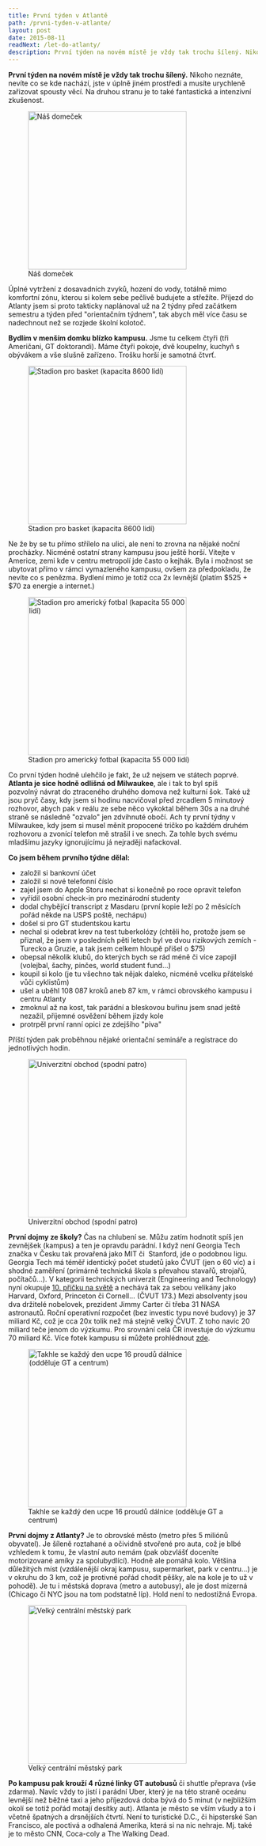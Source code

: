 ```yaml
---
title: První týden v Atlantě
path: /prvni-tyden-v-atlante/
layout: post
date: 2015-08-11
readNext: /let-do-atlanty/
description: První týden na novém místě je vždy tak trochu šílený. Nikoho neznáte, nevíte co se kde nachází, jste v úplně jiném prostředí a musíte urychleně zařizovat spousty věcí. Na druhou stranu je to také fantastická a intenzivní zkušenost.
---
```


**První týden na novém místě je vždy tak trochu šílený.** Nikoho neznáte, nevíte co se kde nachází, jste v úplně jiném prostředí a musíte urychleně zařizovat spousty věcí. Na druhou stranu je to také fantastická a intenzivní zkušenost. 

<figure class="floatLeft">
  <a href="mcmillan_orig.jpg">
    <img src="mcmillan.jpg" style="height: 320px" alt="Náš domeček">
  </a>
  <figcaption>Náš domeček</figcaption>
</figure>

Úplné vytržení z dosavadních zvyků, hození do vody, totálně mimo komfortní zónu, kterou si kolem sebe pečlivě budujete a střežíte. Příjezd do Atlanty jsem si proto takticky naplánoval už na 2 týdny před začátkem semestru a týden před "orientačním týdnem", tak abych měl více času se nadechnout než se rozjede školní kolotoč. 

**Bydlím v menším domku blízko kampusu.** Jsme tu celkem čtyři (tři Američani, GT doktorandi). Máme čtyři pokoje, dvě koupelny, kuchyň s obývákem a vše slušně zařízeno. Trošku horší je samotná čtvrť. 

<figure class="floatRight">
  <a href="mccamish_orig.jpg">
    <img src="mccamish.jpg" style="height: 320px" alt="Stadion pro basket (kapacita 8600 lidí)">
  </a>
  <figcaption>Stadion pro basket (kapacita 8600 lidí)</figcaption>
</figure>

Ne že by se tu přímo střílelo na ulici, ale není to zrovna na nějaké noční procházky. Nicméně ostatní strany kampusu jsou ještě horší. Vítejte v Americe, zemi kde v centru metropolí jde často o kejhák. Byla i možnost se ubytovat přímo v rámci vymazleného kampusu, ovšem za předpokladu, že nevíte co s penězma. Bydlení mimo je totiž cca 2x levnější (platím $525 + $70 za energie a internet.) 

<figure class="floatLeft">
  <a href="bobby_dodd_stadium_orig.jpg">
    <img src="bobby_dodd_stadium.jpg" style="height: 320px" alt="Stadion pro americký fotbal (kapacita 55 000 lidí)">
  </a>
  <figcaption>Stadion pro americký fotbal (kapacita 55 000 lidí)</figcaption>
</figure>

Co první týden hodně ulehčilo je fakt, že už nejsem ve státech poprvé. **Atlanta je sice hodně odlišná od Milwaukee**, ale i tak to byl spíš pozvolný návrat do ztraceného druhého domova než kulturní šok. Také už jsou pryč časy, kdy jsem si hodinu nacvičoval před zrcadlem 5 minutový rozhovor, abych pak v reálu ze sebe něco vykoktal během 30s a na druhé straně se následně "ozvalo" jen zdvihnuté obočí. Ach ty první týdny v Milwaukee, kdy jsem si musel měnit propocené tričko po každém druhém rozhovoru a zvonící telefon mě strašil i ve snech. Za tohle bych svému mladšímu jazyky ignorujícímu já nejraději nafackoval. 


**Co jsem během prvního týdne dělal:**

- založil si bankovní účet
- založil si nové telefonní číslo
- zajel jsem do Apple Storu nechat si konečně po roce opravit telefon
- vyřídil osobní check-in pro mezinárodní studenty
- dodal chybějící transcript z Masdaru (první kopie leží po 2 měsících pořád někde na USPS poště, nechápu)
- došel si pro GT studentskou kartu
- nechal si odebrat krev na test tuberkolózy (chtěli ho, protože jsem se přiznal, že jsem v posledních pěti letech byl ve dvou rizikových zemích - Turecko a Gruzie, a tak jsem celkem hloupě přišel o $75)
- obepsal několik klubů, do kterých bych se rád méně či více zapojil (volejbal, šachy, pinčes, world student fund...)
- koupil si kolo (je tu všechno tak nějak daleko, nicméně vcelku přátelské vůči cyklistům)
- ušel a uběhl 108 087 kroků aneb 87 km, v rámci obrovského kampusu i centru Atlanty
- zmoknul až na kost, tak parádní a bleskovou buřinu jsem snad ještě nezažil, příjemné osvěžení během jízdy kole
- protrpěl první ranní opici ze zdejšího "piva"

Příští týden pak proběhnou nějaké orientační semináře a registrace do jednotlivých hodin. 

<figure class="floatRight">
  <a href="gt_shop_orig.jpg">
    <img src="gt_shop.jpg" style="height: 320px" alt="Univerzitní obchod (spodní patro)">
  </a>
  <figcaption>Univerzitní obchod (spodní patro)</figcaption>
</figure>

**První dojmy ze školy?** Čas na chlubení se. Můžu zatím hodnotit spíš jen zevnějšek (kampus) a ten je opravdu parádní. I když není Georgia Tech značka v Česku tak provařená jako MIT či  Stanford, jde o podobnou ligu. Georgia Tech má téměř identický počet studetů jako ČVUT (jen o 60 víc) a i shodné zaměření (primárně technická škola s převahou stavařů, strojařů, počítačů...). V kategorii technických univerzit (Engineering and Technology) nyní okupuje [10\. příčku na světě](http://www.topuniversities.com/university-rankings/faculty-rankings/engineering-and-technology/2014#sorting=rank+region=+country=+faculty=+stars=false+search=) a nechává tak za sebou velikány jako Harvard, Oxford, Princeton či Cornell... (ČVUT 173.) Mezi absolventy jsou dva držitelé nobelovek, prezident Jimmy Carter či třeba 31 NASA astronautů. Roční operativní rozpočet (bez investic typu nové budovy) je 37 miliard Kč, což je cca 20x tolik než má stejně velký ČVUT. Z toho navíc 20 miliard teče jenom do výzkumu. Pro srovnání celá ČR investuje do výzkumu 70 miliard Kč. Více fotek kampusu si můžete prohlédnout [zde](https://www.facebook.com/vojtech.miksu/media_set?set=a.10206371645043402.1073741852.1635979672&type=3). 

<figure class="floatLeft">
  <a href="atlanta_orig.jpg">
    <img src="atlanta.jpg" style="height: 320px" alt="Takhle se každý den ucpe 16 proudů dálnice (odděluje GT a centrum)">
  </a>
  <figcaption>Takhle se každý den ucpe 16 proudů dálnice (odděluje GT a centrum)</figcaption>
</figure>

**První dojmy z Atlanty?** Je to obrovské město (metro přes 5 miliónů obyvatel). Je šíleně roztahané a očividně stvořené pro auta, což je blbé vzhledem k tomu, že vlastní auto nemám (pak obzvlášť doceníte motorizované amíky za spolubydlící). Hodně ale pomáhá kolo. Většina důležitých míst (vzdálenější okraj kampusu, supermarket, park v centru...) je v okruhu do 3 km, což je protivné pořád chodit pěšky, ale na kole je to už v pohodě). Je tu i městská doprava (metro a autobusy), ale je dost mizerná (Chicago či NYC jsou na tom podstatně líp). Hold není to nedostižná Evropa. 

<figure class="floatRight">
  <a href="piedmont_park_orig.jpg">
    <img src="piedmont_park.jpg" style="height: 320px" alt="Velký centrální městský park">
  </a>
  <figcaption>Velký centrální městský park</figcaption>
</figure>

**Po kampusu pak krouží 4 různé linky GT autobusů** či shuttle přeprava (vše zdarma). Navíc vždy to jistí i parádní Uber, který je na této straně oceánu levnější než běžné taxi a jeho příjezdová doba bývá do 5 minut (v nejbližším okolí se totiž pořád motají desítky aut). Atlanta je město se vším všudy a to i včetně špatných a drsnějších čtvrtí. Není to turistické D.C., či hipsterské San Francisco, ale poctivá a odhalená Amerika, která si na nic nehraje. Mj. také je to město CNN, Coca-coly a The Walking Dead.
